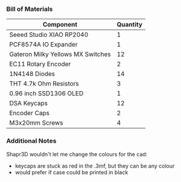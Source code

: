 ### Bill of Materials
| Component | Quantity  |  
| --- | --- |  
| Seeed Studio XIAO RP2040 | 1 |
| PCF8574A IO Expander | 1 |
| Gateron Milky Yellows MX Switches | 12 |
| EC11 Rotary Encoder | 2 |
| 1N4148 Diodes | 14 |
| THT 4.7k Ohm Resistors | 3 |
| 0.96 inch SSD1306 OLED | 1 |
| DSA Keycaps | 12 |
| Encoder Caps | 2 |
| M3x20mm Screws | 4 |

### Additional Notes  
Shapr3D wouldn't let me change the colours for the cad:  
- keycaps are stuck as red in the .3mf, but they can be any colour  
- would prefer if case could be printed in black  